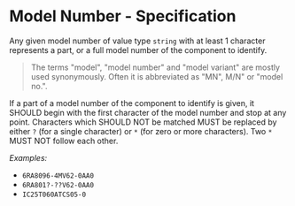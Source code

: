 # Model Number - Specification

Any given model number of value type `string` with at least 1 character represents a part, or a full model number of the
component to identify.

> The terms "model", "model number" and "model variant" are mostly used synonymously. Often it is abbreviated as "MN",
> M/N" or "model no.".

If a part of a model number of the component to identify is given, it SHOULD begin with the first character of the model
number and stop at any point.
Characters which SHOULD NOT be matched MUST be replaced by either `?` (for a single character) or `*` (for zero or more
characters).
Two `*` MUST NOT follow each other.

*Examples:*

* `6RA8096-4MV62-0AA0`
* `6RA801?-??V62-0AA0`
* `IC25T060ATCS05-0`
